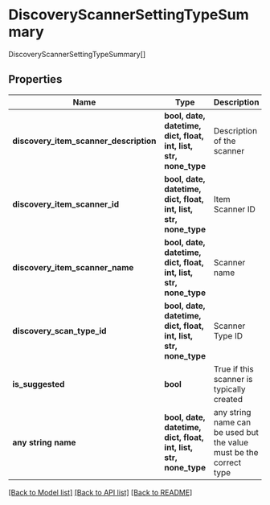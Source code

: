 # DiscoveryScannerSettingTypeSummary

DiscoveryScannerSettingTypeSummary[]

## Properties
Name | Type | Description | Notes
------------ | ------------- | ------------- | -------------
**discovery_item_scanner_description** | **bool, date, datetime, dict, float, int, list, str, none_type** | Description of the scanner | [optional] 
**discovery_item_scanner_id** | **bool, date, datetime, dict, float, int, list, str, none_type** | Item Scanner ID | [optional] 
**discovery_item_scanner_name** | **bool, date, datetime, dict, float, int, list, str, none_type** | Scanner name | [optional] 
**discovery_scan_type_id** | **bool, date, datetime, dict, float, int, list, str, none_type** | Scanner Type ID | [optional] 
**is_suggested** | **bool** | True if this scanner is typically created | [optional] 
**any string name** | **bool, date, datetime, dict, float, int, list, str, none_type** | any string name can be used but the value must be the correct type | [optional]

[[Back to Model list]](../README.md#documentation-for-models) [[Back to API list]](../README.md#documentation-for-api-endpoints) [[Back to README]](../README.md)


